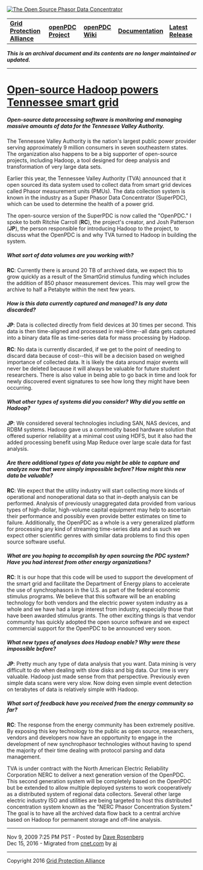 [![The Open Source Phasor Data Concentrator](openPDC_Logo.png)](openPDC_Home.md "The Open Source Phasor Data Concentrator")

|   |   |   |   |   |
|---|---|---|---|---|
| **[Grid Protection Alliance](http://www.gridprotectionalliance.org "Grid Protection Alliance Home Page")** | **[openPDC Project](https://github.com/GridProtectionAlliance/openPDC "openPDC Project on GitHub")** | **[openPDC Wiki](openPDC_Home.md "openPDC Wiki Home Page")** | **[Documentation](openPDC_Documentation_Home.md "openPDC Documentation Home Page")** | **[Latest Release](https://github.com/GridProtectionAlliance/openPDC/releases "openPDC Releases Home Page")** |

***This is an archival document and its contents are no longer maintained or updated.***

---

# [Open-source Hadoop powers Tennessee smart grid](https://www.cnet.com/news/open-source-hadoop-powers-tennessee-smart-grid/)

##### Open-source data processing software is monitoring and managing massive amounts of data for the Tennessee Valley Authority.

The Tennessee Valley Authority is the nation's largest public power provider serving approximately 9 million consumers in seven southeastern states. The organization also happens to be a big supporter of open-source projects, including Hadoop, a tool designed for deep analysis and transformation of very large data sets. 

Earlier this year, the Tennessee Valley Authority (TVA) announced that it open sourced its data system used to collect data from smart grid devices called Phasor measurement units (PMUs). The data collection system is known in the industry as a Super Phasor Data Concentrator (SuperPDC), which can be used to determine the health of a power grid. 

The open-source version of the SuperPDC is now called the "OpenPDC." I spoke to both Ritchie Carroll (**RC**), the project's creator, and Josh Patterson (**JP**), the person responsible for introducing Hadoop to the project, to discuss what the OpenPDC is and why TVA turned to Hadoop in building the system. 

##### What sort of data volumes are you working with? 

**RC**: Currently there is around 20 TB of archived data, we expect this to grow quickly as a result of the SmartGrid stimulus funding which includes the addition of 850 phasor measurement devices. This may well grow the archive to half a Petabyte within the next few years. 

##### How is this data currently captured and managed? Is any data discarded? 

**JP**: Data is collected directly from field devices at 30 times per second. This data is then time-aligned and processed in real-time--all data gets captured into a binary data file as time-series data for mass processing by Hadoop. 

**RC**: No data is currently discarded, if we get to the point of needing to discard data because of cost--this will be a decision based on weighed importance of collected data. It is likely the data around major events will never be deleted because it will always be valuable for future student researchers. There is also value in being able to go back in time and look for newly discovered event signatures to see how long they might have been occurring. 
 
##### What other types of systems did you consider? Why did you settle on Hadoop? 

**JP**: We considered several technologies including SAN, NAS devices, and RDBM systems. Hadoop gave us a commodity based hardware solution that offered superior reliability at a minimal cost using HDFS, but it also had the added processing benefit using Map Reduce over large scale data for fast analysis. 

##### Are there additional types of data you might be able to capture and analyze now that were simply impossible before? How might this new data be valuable? 

**RC**: We expect that the utility industry will start collecting more kinds of operational and nonoperational data so that in-depth analysis can be performed. Analysis of previously unaggregated data provided from various types of high-dollar, high-volume capital equipment may help to ascertain their performance and possibly even provide better estimates on time to failure. Additionally, the OpenPDC as a whole is a very generalized platform for processing any kind of streaming time-series data and as such we expect other scientific genres with similar data problems to find this open source software useful. 

##### What are you hoping to accomplish by open sourcing the PDC system? Have you had interest from other energy organizations? 

**RC**: It is our hope that this code will be used to support the development of the smart grid and facilitate the Department of Energy plans to accelerate the use of synchrophasors in the U.S. as part of the federal economic stimulus programs. We believe that this software will be an enabling technology for both vendors and the electric power system industry as a whole and we have had a large interest from industry, especially those that have been awarded stimulus grants. The other exciting things is that vendor community has quickly adopted the open source software and we expect commercial support for the OpenPDC to be announced very soon. 

##### What new types of analyses does Hadoop enable? Why were these impossible before? 

**JP**: Pretty much any type of data analysis that you want. Data mining is very difficult to do when dealing with slow disks and big data. Our time is very valuable. Hadoop just made sense from that perspective. Previously even simple data scans were very slow. Now doing even simple event detection on terabytes of data is relatively simple with Hadoop. 

##### What sort of feedback have you received from the energy community so far? 

**RC**: The response from the energy community has been extremely positive. By exposing this key technology to the public as open source, researchers, vendors and developers now have an opportunity to engage in the development of new synchrophasor technologies without having to spend the majority of their time dealing with protocol parsing and data management. 

TVA is under contract with the North American Electric Reliability Corporation NERC to deliver a next generation version of the OpenPDC. This second generation system will be completely based on the OpenPDC but be extended to allow multiple deployed systems to work cooperatively as a distributed system of regional data collectors. Several other large electric industry ISO and utilities are being targeted to host this distributed concentration system known as the "NERC Phasor Concentration System." The goal is to have all the archived data flow back to a central archive based on Hadoop for permanent storage and off-line analysis. 

---

Nov 9, 2009 7:25 PM PST - Posted by [Dave Rosenberg](https://www.cnet.com/profiles/dave+rosenberg/)  
Dec 15, 2016 - Migrated from [cnet.com](https://www.cnet.com/news/open-source-hadoop-powers-tennessee-smart-grid/) by [aj](https://github.com/ajstadlin)

---

Copyright 2016 [Grid Protection Alliance](http://www.gridprotectionalliance.org)